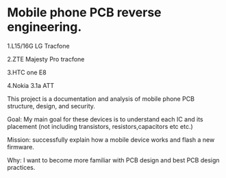 # Mobile phone PCB reverse engineering.

1.L15/16G LG Tracfone 

2.ZTE Majesty Pro tracfone

3.HTC one E8

4.Nokia 3.1a ATT


This project is a documentation and analysis of mobile phone PCB structure, design, and security. 

Goal: My main goal for these devices is to understand each IC and its placement (not including transistors, resistors,capacitors etc etc.)  

Mission: successfully explain how a mobile device works and flash a new firmware.

Why: I want to become more familiar with PCB design and best PCB design practices. 

